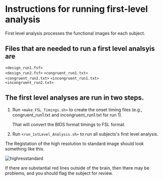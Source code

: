 # Instructions for running first-level analysis

First level analysis processes the functional images for each subject.

## Files that are needed to run a first level analsyis are

`<design_run1.fsf>`        
`<design_run2.fsf>`
`<congruent_run1.txt>`     
`<congruent_run2.txt>`
`<incongruent_run1.txt>`   
`<incongruent_run2.txt>`


## The first level analyses are run in two steps.

1. Run `<make_FSL_Timings.sh>` to create the onset timing files
   (e.g., congruent_run1.txt and incongruent_run1.txt for run 1).

   That will convert the BIDS format timings to FSL format.

1. Run `<run_1stLevel_Analysis.sh>` to run all subjects's first level
   analysis.

The Registation of the high resolution to standard image should look something
like this.

![highresstandard](highres2standard.png)

If there are substantial red lines outside of the brain, then there may
be problems, and you should flag the subject for review.

